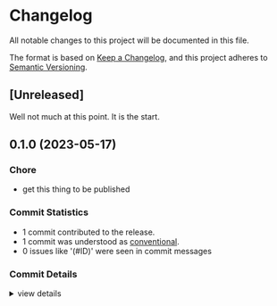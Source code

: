 # Changelog
All notable changes to this project will be documented in this file.

The format is based on [Keep a Changelog](https://keepachangelog.com/en/1.1.0/),
and this project adheres to [Semantic Versioning](https://semver.org/spec/v2.0.0.html).

## [Unreleased]

Well not much at this point. It is the start.

## 0.1.0 (2023-05-17)

<csr-id-60280b48513450f846135475fd273f1fda9ef9e6/>

### Chore

 - <csr-id-60280b48513450f846135475fd273f1fda9ef9e6/> get this thing to be published

### Commit Statistics

<csr-read-only-do-not-edit/>

 - 1 commit contributed to the release.
 - 1 commit was understood as [conventional](https://www.conventionalcommits.org).
 - 0 issues like '(#ID)' were seen in commit messages

### Commit Details

<csr-read-only-do-not-edit/>

<details><summary>view details</summary>

 * **Uncategorized**
    - Get this thing to be published ([`60280b4`](https://github.com/ssoudan/gcp-vertex-ai-generative-ai/commit/60280b48513450f846135475fd273f1fda9ef9e6))
</details>

